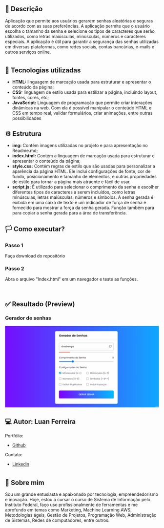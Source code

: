 ## 🧾 Descrição

Aplicação que permite aos usuários gerarem senhas aleatórias e seguras de acordo com as suas preferências. A aplicação permite que o usuário escolha o tamanho da senha e selecione os tipos de caracteres que serão utilizados, como letras maiúsculas, minúsculas, números e caracteres especiais. A aplicação é útil para garantir a segurança das senhas utilizadas em diversas plataformas, como redes sociais, contas bancárias, e-mails e outros serviços online.

<h1>

## 🔌 Tecnologias utilizadas

- **HTML:** linguagem de marcação usada para estruturar e apresentar o conteúdo da página;
- **CSS:** linguagem de estilo usada para estilizar a página, incluindo layout, fontes, cores, etc;
- **JavaScript:** Linguagem de programação que permite criar interações dinâmicas na web. Com ela é possível manipular o conteúdo HTML e CSS em tempo real, validar formulários, criar animações, entre outras possibilidades

## ⚙️ Estrutura

- **img:** Contém imagens utilizadas no projeto e para apresentação no Readme.md;
- **index.html:** Contém a linguagem de marcação usada para estruturar e apresentar o conteúdo da página;
- **style.css:** Contém regras de estilo que são usadas para personalizar a aparência da página HTML. Ele inclui configurações de fonte, cor de fundo, posicionamento e tamanho de elementos, e outras propriedades de estilo para tornar a página mais atraente e fácil de usar.
- **script.js:** É utilizado para selecionar o comprimento da senha e escolher diferentes tipos de caracteres a serem incluídos, como letras minúsculas, letras maiúsculas, números e símbolos. A senha gerada é exibida em uma caixa de texto e um indicador de força de senha é fornecido para mostrar a força da senha gerada. Função também para para copiar a senha gerada para a área de transferência. 

## 🏳️ Como executar?

### **Passo 1**
Faça download do repositório

### **Passo 2**
Abra o arquivo "Index.html" em um navegador e teste as funções.

<br>

## ✅ Resultado (Preview)

### **Gerador de senhas**
<img src="img/geradorSenhas.gif">

<br>

## 💻 Autor: Luan Ferreira

Portfólio:
- [Github](https://github.com/fluanbrito)

Contato:
- [Linkedin](https://www.linkedin.com/in/luanferreirab/)

<h1>

## 🚀 Sobre mim
Sou um grande entusiasta e apaixonado por tecnologia, empreendedorismo e inovação. Hoje, estou a cursar o curso de Sistema de Informação pelo Instituto Federal, faço uso profissionalmente de ferramentas e me aprofundo em temas como Marketing, Machine Learning AWS, Metodologias ágeis, Gestão de Projetos, Programação Web, Administração de Sistemas, Redes de computadores, entre outros.